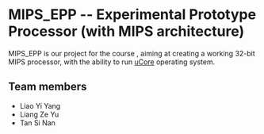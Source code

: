 # MIPS_EPP -- Experimental Prototype Processor (with MIPS architecture)

MIPS_EPP is our project for the course <Computer Organization>, aiming at creating a working 32-bit MIPS processor, with the ability to run [uCore](https://github.com/jia-kai/armcpu/tree/master/ucore) operating system.

## Team members
* Liao Yi Yang
* Liang Ze Yu
* Tan Si Nan
